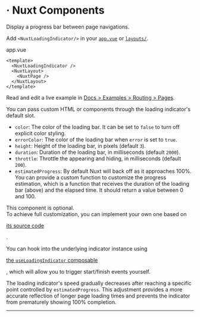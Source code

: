 # <NuxtLoadingIndicator> · Nuxt Components
Display a progress bar between page navigations.

Add `<NuxtLoadingIndicator/>` in your [`app.vue`](https://nuxt.com/docs/guide/directory-structure/app) or [`layouts/`](https://nuxt.com/docs/guide/directory-structure/layouts).

app.vue

```
<template>
  <NuxtLoadingIndicator />
  <NuxtLayout>
    <NuxtPage />
  </NuxtLayout>
</template>

```


Read and edit a live example in [Docs > Examples > Routing > Pages](https://nuxt.com/docs/examples/routing/pages).

You can pass custom HTML or components through the loading indicator's default slot.

*   `color`: The color of the loading bar. It can be set to `false` to turn off explicit color styling.
*   `errorColor`: The color of the loading bar when `error` is set to `true`.
*   `height`: Height of the loading bar, in pixels (default `3`).
*   `duration`: Duration of the loading bar, in milliseconds (default `2000`).
*   `throttle`: Throttle the appearing and hiding, in milliseconds (default `200`).
*   `estimatedProgress`: By default Nuxt will back off as it approaches 100%. You can provide a custom function to customize the progress estimation, which is a function that receives the duration of the loading bar (above) and the elapsed time. It should return a value between 0 and 100.

This component is optional.  
To achieve full customization, you can implement your own one based on

[its source code](https://github.com/nuxt/nuxt/blob/main/packages/nuxt/src/app/components/nuxt-loading-indicator.ts)

.

You can hook into the underlying indicator instance using

[the `useLoadingIndicator` composable](https://nuxt.com/docs/api/composables/use-loading-indicator)

, which will allow you to trigger start/finish events yourself.

The loading indicator's speed gradually decreases after reaching a specific point controlled by `estimatedProgress`. This adjustment provides a more accurate reflection of longer page loading times and prevents the indicator from prematurely showing 100% completion.

* * *